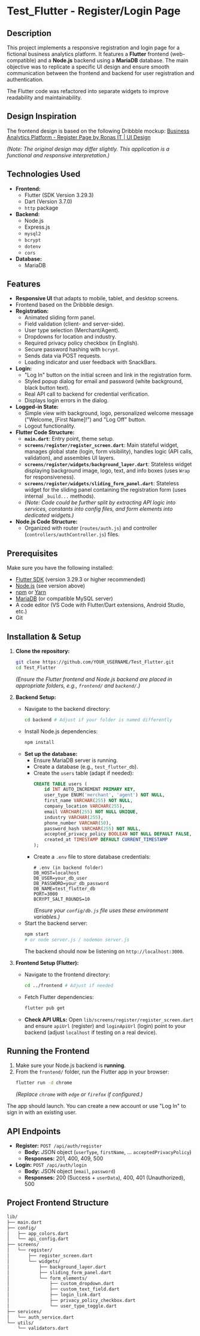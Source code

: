 # Test_Flutter - Register/Login Page

## Description

This project implements a responsive registration and login page for a fictional business analytics platform. It features a **Flutter** frontend (web-compatible) and a **Node.js** backend using a **MariaDB** database. The main objective was to replicate a specific UI design and ensure smooth communication between the frontend and backend for user registration and authentication.

The Flutter code was refactored into separate widgets to improve readability and maintainability.

## Design Inspiration

The frontend design is based on the following Dribbble mockup:
[Business Analytics Platform - Register Page by Ronas IT | UI Design](https://dribbble.com/shots/22814824-Business-Analytics-Platform-Register-Page)

*(Note: The original design may differ slightly. This application is a functional and responsive interpretation.)*

## Technologies Used

* **Frontend:**
    * Flutter (SDK Version 3.29.3)
    * Dart (Version 3.7.0)
    * `http` package 
* **Backend:**
    * Node.js 
    * Express.js 
    * `mysql2` 
    * `bcrypt` 
    * `dotenv`
    * `cors` 
* **Database:**
    * MariaDB 

## Features

* **Responsive UI** that adapts to mobile, tablet, and desktop screens.
* Frontend based on the Dribbble design.
* **Registration:**
    * Animated sliding form panel.
    * Field validation (client- and server-side).
    * User type selection (Merchant/Agent).
    * Dropdowns for location and industry.
    * Required privacy policy checkbox (in English).
    * Secure password hashing with `bcrypt`.
    * Sends data via POST requests.
    * Loading indicator and user feedback with SnackBars.
* **Login:**
    * "Log In" button on the initial screen and link in the registration form.
    * Styled popup dialog for email and password (white background, black button text).
    * Real API call to backend for credential verification.
    * Displays login errors in the dialog.
* **Logged-in State:**
    * Simple view with background, logo, personalized welcome message ("Welcome, [First Name]!") and "Log Off" button.
    * Logout functionality.
* **Flutter Code Structure:**
    * **`main.dart`**: Entry point, theme setup.
    * **`screens/register/register_screen.dart`**: Main stateful widget, manages global state (login, form visibility), handles logic (API calls, validation), and assembles UI layers.
    * **`screens/register/widgets/background_layer.dart`**: Stateless widget displaying background image, logo, text, and info boxes (uses `Wrap` for responsiveness).
    * **`screens/register/widgets/sliding_form_panel.dart`**: Stateless widget for the sliding panel containing the registration form (uses internal `_build...` methods).
    * *(Note: Code could be further split by extracting API logic into services, constants into config files, and form elements into dedicated widgets.)*
* **Node.js Code Structure:**
    * Organized with router (`routes/auth.js`) and controller (`controllers/authController.js`) files.

## Prerequisites

Make sure you have the following installed:

* [Flutter SDK](https://flutter.dev/docs/get-started/install) (version 3.29.3 or higher recommended)
* [Node.js](https://nodejs.org/) (see version above)
* [npm](https://www.npmjs.com/get-npm) or [Yarn](https://yarnpkg.com/)
* [MariaDB](https://mariadb.org/download/) (or compatible MySQL server)
* A code editor (VS Code with Flutter/Dart extensions, Android Studio, etc.)
* Git

## Installation & Setup

1. **Clone the repository:**
    ```bash
    git clone https://github.com/YOUR_USERNAME/Test_Flutter.git
    cd Test_Flutter
    ```
    *(Ensure the Flutter frontend and Node.js backend are placed in appropriate folders, e.g., `frontend/` and `backend/`.)*

2. **Backend Setup:**
    * Navigate to the backend directory:
        ```bash
        cd backend # Adjust if your folder is named differently
        ```
    * Install Node.js dependencies:
        ```bash
        npm install
        ```
    * **Set up the database:**
        * Ensure MariaDB server is running.
        * Create a database (e.g., `test_flutter_db`).
        * Create the `users` table (adapt if needed):
            ```sql
            CREATE TABLE users (
                id INT AUTO_INCREMENT PRIMARY KEY,
                user_type ENUM('merchant', 'agent') NOT NULL,
                first_name VARCHAR(255) NOT NULL,
                company_location VARCHAR(255),
                email VARCHAR(255) NOT NULL UNIQUE,
                industry VARCHAR(255),
                phone_number VARCHAR(50),
                password_hash VARCHAR(255) NOT NULL,
                accepted_privacy_policy BOOLEAN NOT NULL DEFAULT FALSE,
                created_at TIMESTAMP DEFAULT CURRENT_TIMESTAMP
            );
            ```
        * Create a `.env` file to store database credentials:
            ```env
            # .env (in backend folder)
            DB_HOST=localhost
            DB_USER=your_db_user
            DB_PASSWORD=your_db_password
            DB_NAME=test_flutter_db
            PORT=3000
            BCRYPT_SALT_ROUNDS=10
            ```
            *(Ensure your `config/db.js` file uses these environment variables.)*
    * Start the backend server:
        ```bash
        npm start
        # or node server.js / nodemon server.js
        ```
        The backend should now be listening on `http://localhost:3000`.

3. **Frontend Setup (Flutter):**
    * Navigate to the frontend directory:
        ```bash
        cd ../frontend # Adjust if needed
        ```
    * Fetch Flutter dependencies:
        ```bash
        flutter pub get
        ```
    * **Check API URLs:** Open `lib/screens/register/register_screen.dart` and ensure `apiUrl` (register) and `loginApiUrl` (login) point to your backend (adjust `localhost` if testing on a real device).

## Running the Frontend

1. Make sure your Node.js backend is **running**.
2. From the `frontend/` folder, run the Flutter app in your browser:
    ```bash
    flutter run -d chrome
    ```
    *(Replace `chrome` with `edge` or `firefox` if configured.)*

The app should launch. You can create a new account or use "Log In" to sign in with an existing user.

## API Endpoints

* **Register:** `POST /api/auth/register`
    * **Body:** JSON object (`userType`, `firstName`, ... `acceptedPrivacyPolicy`)
    * **Responses:** 201, 400, 409, 500
* **Login:** `POST /api/auth/login`
    * **Body:** JSON object (`email`, `password`)
    * **Responses:** 200 (Success + `userData`), 400, 401 (Unauthorized), 500

## Project Frontend Structure

```bash
lib/
├── main.dart               
├── config/                   
│   ├── app_colors.dart       
│   └── api_config.dart       
├── screens/
│   └── register/
│       ├── register_screen.dart    
│       └── widgets/                
│           ├── background_layer.dart     
│           ├── sliding_form_panel.dart   
│           └── form_elements/            
│               ├── custom_dropdown.dart          
│               ├── custom_text_field.dart        
│               ├── login_link.dart               
│               ├── privacy_policy_checkbox.dart  
│               └── user_type_toggle.dart         
├── services/                 
│   └── auth_service.dart     
└── utils/                   
    └── validators.dart       
